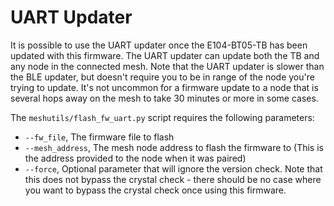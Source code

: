 # UART Updater

It is possible to use the UART updater once the E104-BT05-TB has been updated with this firmware. The UART updater can update both the TB and any node in the connected mesh. Note that the UART updater is slower than the BLE updater, but doesn't require you to be in range of the node you're trying to update. It's not uncommon for a firmware update to a node that is several hops away on the mesh to take 30 minutes or more in some cases.



The `meshutils/flash_fw_uart.py` script requires the following parameters:

* `--fw_file`, The firmware file to flash
* `--mesh_address`, The mesh node address to flash the firmware to (This is the address provided to the node when it was paired)
* `--force`, Optional parameter that will ignore the version check. Note that this does not bypass the crystal check - there should be no case where you want to bypass the crystal check once using this firmware.

